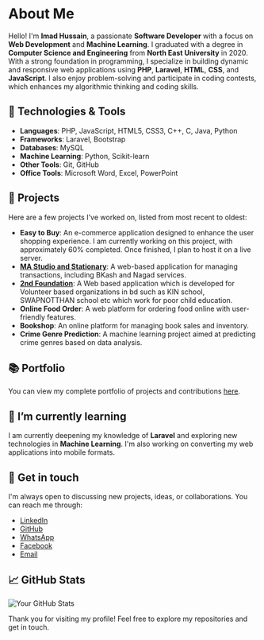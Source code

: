 # About Me

Hello! I'm **Imad Hussain**, a passionate **Software Developer** with a focus on **Web Development** and **Machine Learning**. I graduated with a degree in **Computer Science and Engineering** from **North East University** in 2020. With a strong foundation in programming, I specialize in building dynamic and responsive web applications using **PHP**, **Laravel**, **HTML**, **CSS**, and **JavaScript**. I also enjoy problem-solving and participate in coding contests, which enhances my algorithmic thinking and coding skills.

## 🔧 Technologies & Tools

- **Languages**: PHP, JavaScript, HTML5, CSS3, C++, C, Java, Python
- **Frameworks**: Laravel, Bootstrap
- **Databases**: MySQL
- **Machine Learning**: Python, Scikit-learn
- **Other Tools**: Git, GitHub
- **Office Tools**: Microsoft Word, Excel, PowerPoint

## 🚀 Projects

Here are a few projects I've worked on, listed from most recent to oldest:

- **Easy to Buy**: An e-commerce application designed to enhance the user shopping experience. I am currently working on this project, with approximately 60% completed. Once finished, I plan to host it on a live server.
- **[MA Studio and Stationary](http://mastudioandstationary.42web.io/)**: A web-based application for managing transactions, including BKash and Nagad services.
- **[2nd Foundation](http://2ndfoundation.liveblog365.com/)**: A Web based application which is developed for Volunteer based organizations in bd such as KIN school, SWAPNOTTHAN school etc which work for poor child education.
- **Online Food Order**: A web platform for ordering food online with user-friendly features.
- **Bookshop**: An online platform for managing book sales and inventory.
- **Crime Genre Prediction**: A machine learning project aimed at predicting crime genres based on data analysis.

## 📚 Portfolio

You can view my complete portfolio of projects and contributions [here](https://imadhussain.netlify.app).

## 🌱 I’m currently learning

I am currently deepening my knowledge of **Laravel** and exploring new technologies in **Machine Learning**. I'm also working on converting my web applications into mobile formats.

## 💬 Get in touch

I'm always open to discussing new projects, ideas, or collaborations. You can reach me through:

- [LinkedIn](https://www.linkedin.com/in/md-imad-hussain)
- [GitHub](https://github.com/developerimadhussain)
- [WhatsApp](https://wa.me/+8801642866032)
- [Facebook](https://web.facebook.com/imad.hussain.1217)
- [Email](mailto:developerimadhussain@gmail.com)

## 📈 GitHub Stats

![Your GitHub Stats](https://github-readme-stats.vercel.app/api?username=your-github-username&show_icons=true&hide_title=true&count_private=true&theme=radical)

Thank you for visiting my profile! Feel free to explore my repositories and get in touch.
